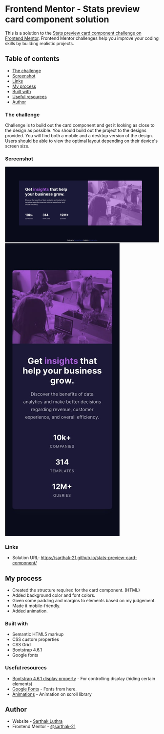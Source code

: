 # Frontend Mentor - Stats preview card component solution

This is a solution to the [Stats preview card component challenge on Frontend Mentor](https://www.frontendmentor.io/challenges/stats-preview-card-component-8JqbgoU62). Frontend Mentor challenges help you improve your coding skills by building realistic projects.

## Table of contents

- [The challenge](#the-challenge)
- [Screenshot](#screenshot)
- [Links](#links)
- [My process](#my-process)
- [Built with](#built-with)
- [Useful resources](#useful-resources)
- [Author](#author)

### The challenge

Challenge is to build out the card component and get it looking as close to the design as possible. You should build out the project to the designs provided. You will find both a mobile and a desktop version of the design.
Users should be able to view the optimal layout depending on their device's screen size.

### Screenshot

![Desktop-design-screenshot](images/screenshot-desktop.jpg)
![Mobile-design-screenshot](images/screenshot-mobile.jpg)

### Links

- Solution URL: https://sarthak-21.github.io/stats-preview-card-component/

## My process

- Created the structure required for the card component. (HTML)
- Added background color and font colors.
- Given some padding and margins to elements based on my judgement.
- Made it mobile-friendly.
- Added animation.

### Built with

- Semantic HTML5 markup
- CSS custom properties
- CSS Grid
- Bootstrap 4.6.1
- Google fonts

### Useful resources

- [Bootstrap 4.6.1 display property](https://getbootstrap.com/docs/4.6/utilities/display/) - For controlling display (hiding certain elements)
- [Google Fonts]() - Fonts from here.
- [Animations](https://michalsnik.github.io/aos/) - Animation on scroll library

## Author

- Website - [Sarthak Luthra](https://sarthak-21.github.io/My-personal-site/)
- Frontend Mentor - [@sarthak-21](https://www.frontendmentor.io/profile/sarthak-21)
